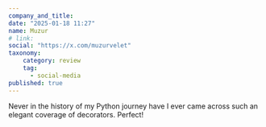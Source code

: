 ```yaml
---
company_and_title: 
date: "2025-01-18 11:27"
name: Muzur
# link:
social: "https://x.com/muzurvelet"
taxonomy:
    category: review
    tag:
      - social-media
published: true
---
```


Never in the history of my Python journey have I ever came across such an elegant coverage of decorators. Perfect!

